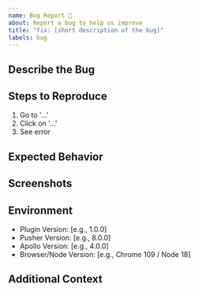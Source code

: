 ```yaml
---
name: Bug Report 🐛
about: Report a bug to help us improve
title: "fix: [short description of the bug]"
labels: bug
---
```


## Describe the Bug

<!-- A clear and concise description of what the bug is. -->

## Steps to Reproduce

1. Go to '...'
2. Click on '...'
3. See error

## Expected Behavior

<!-- A clear and concise description of what you expected to happen. -->

## Screenshots

<!-- If applicable, add screenshots to help explain your problem. -->

## Environment

- Plugin Version: [e.g., 1.0.0]
- Pusher Version: [e.g., 8.0.0]
- Apollo Version: [e.g., 4.0.0]
- Browser/Node Version: [e.g., Chrome 109 / Node 18]

## Additional Context

<!-- Add any other context about the problem here. -->
